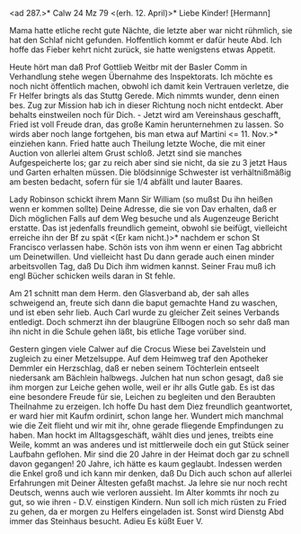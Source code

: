 <ad 287.>* Calw 24 Mz 79
 <(erh. 12. April)>*
Liebe Kinder! [Hermann]

Mama hatte etliche recht gute Nächte, die letzte aber war nicht rühmlich, sie hat den Schlaf nicht gefunden. Hoffentlich kommt er dafür heute Abd. Ich hoffe das Fieber kehrt nicht zurück, sie hatte wenigstens etwas Appetit.

Heute hört man daß Prof Gottlieb Weitbr mit der Basler Comm in Verhandlung stehe wegen Übernahme des Inspektorats. Ich möchte es noch nicht öffentlich machen, obwohl ich damit kein Vertrauen verletze, die Fr Helfer bringts als das Stuttg Gerede. Mich nimmts wunder, denn einen bes. Zug zur Mission hab ich in dieser Richtung noch nicht entdeckt. Aber behalts einstweilen noch für Dich. - Jetzt wird am Vereinshaus geschafft, Fried ist voll Freude dran, das große Kamin herunternehmen zu lassen. So wirds aber noch lange fortgehen, bis man etwa auf Martini <= 11. Nov.>* einziehen kann. Fried hatte auch Theilung letzte Woche, die mit einer Auction von allerlei altem Grust schloß. Jetzt sind sie manches Aufgespeicherte los; gar zu reich aber sind sie nicht, da sie zu 3 jetzt Haus und Garten erhalten müssen. Die blödsinnige Schwester ist verhältnißmäßig am besten bedacht, sofern für sie 1/4 abfällt und lauter Baares.

Lady Robinson schickt ihrem Mann Sir William (so mußst Du ihn heißen wenn er kommen sollte) Deine Adresse, die sie von Dav erhalten, daß er Dich möglichen Falls auf dem Weg besuche und als Augenzeuge Bericht erstatte. Das ist jedenfalls freundlich gemeint, obwohl sie beifügt, vielleicht erreiche ihn der Bf zu spät <(Er kam nicht.)>* nachdem er schon St Francisco verlassen habe. Schön ists von ihm wenn er einen Tag abbricht um Deinetwillen. Und vielleicht hast Du dann gerade auch einen minder arbeitsvollen Tag, daß Du Dich ihm widmen kannst. Seiner Frau muß ich engl Bücher schicken weils daran in St fehle.

Am 21 schnitt man dem Herm. den Glasverband ab, der sah alles schweigend an, freute sich dann die baput gemachte Hand zu waschen, und ist eben sehr lieb. Auch Carl wurde zu gleicher Zeit seines Verbands entledigt. Doch schmerzt ihn der blaugrüne Ellbogen noch so sehr daß man ihn nicht in die Schule gehen läßt, bis etliche Tage vorüber sind.

Gestern gingen viele Calwer auf die Crocus Wiese bei Zavelstein und zugleich zu einer Metzelsuppe. Auf dem Heimweg traf den Apotheker Demmler ein Herzschlag, daß er neben seinem Töchterlein entseelt niedersank am Bächlein halbwegs. Julchen hat nun schon gesagt, daß sie ihm morgen zur Leiche gehen wolle, weil er ihr alls Gutle gab. Es ist das eine besondere Freude für sie, Leichen zu begleiten und den Beraubten Theilnahme zu erzeigen. 
Ich hoffe Du hast dem Diez freundlich geantwortet, er ward hier mit Kaufm ordinirt, schon lange her. Wundert mich manchmal wie die Zeit flieht und wir mit ihr, ohne gerade fliegende Empfindungen zu haben. Man hockt im Alltagsgeschäft, wählt dies und jenes, treibts eine Weile, kommt an was anderes und ist mittlerweile doch ein gut Stück seiner Laufbahn geflohen. Mir sind die 20 Jahre in der Heimat doch gar zu schnell davon gegangen! 20 Jahre, ich hätte es kaum geglaubt. Indessen werden die Enkel groß und ich kann mir denken, daß Du Dich auch schon auf allerlei Erfahrungen mit Deiner Ältesten gefaßt machst. Ja lehre sie nur noch recht Deutsch, wenns auch wie verloren aussieht. Im Alter kommts ihr noch zu gut, so wie ihren - D.V. einstigen Kindern. Nun soll ich mich rüsten zu Fried zu gehen, da er morgen zu Helfers eingeladen ist. Sonst wird Dienstg Abd immer das Steinhaus besucht. Adieu Es küßt
 Euer V.

